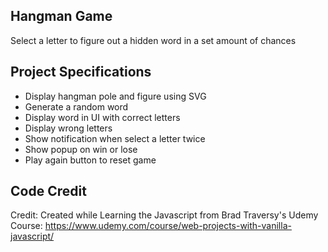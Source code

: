 ## Hangman Game
Select a letter to figure out a hidden word in a set amount of chances

## Project Specifications
- Display hangman pole and figure using SVG
- Generate a random word
- Display word in UI with correct letters
- Display wrong letters
- Show notification when select a letter twice
- Show popup on win or lose
- Play again button to reset game

## Code Credit
Credit: Created while Learning the Javascript from Brad Traversy's Udemy Course: https://www.udemy.com/course/web-projects-with-vanilla-javascript/